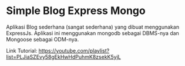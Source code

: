 # Simple Blog Express Mongo
Aplikasi Blog sederhana (sangat sederhana) yang dibuat menggunakan ExpressJs. Aplikasi ini menggunakan mongodb sebagai DBMS-nya dan Mongoose sebagai ODM-nya.

Link Tutorial: https://youtube.com/playlist?list=PLJiaSZEvy58gEkHwHdPuhmK8zsekK5yjL
